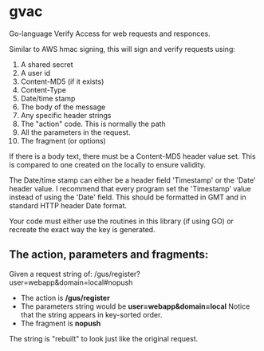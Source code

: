 gvac
===

Go-language Verify Access for web requests and responces.

Similar to AWS hmac signing, this will sign and verify requests using:

1. A shared secret
2. A user id
3. Content-MD5 (if it exists)
4. Content-Type
5. Date/time stamp
6. The body of the message
7. Any specific header strings
8. The "action" code. This is normally the path
9. All the parameters in the request.
10. The fragment (or options)

If there is a body text, there must be a Content-MD5 header value set. This is compared to one created on the locally to ensure validity.

The Date/time stamp can either be a header field 'Timestamp' or the 'Date' header value. I recommend that every program set the 'Timestamp' value
instead of using the 'Date' field. This should be formatted in GMT and in standard HTTP header Date format.


Your code must either use the routines in this library (if using GO) or recreate the exact way the key is generated.

## The action, parameters and fragments:
Given a request string of: /gus/register?user=webapp&domain=local#nopush

* The action is **/gus/register**
* The parameters string would be **user=webapp&domain=local** Notice that the string appears in key-sorted order.
* The fragment is **nopush**

The string is "rebuilt" to look just like the original request.
